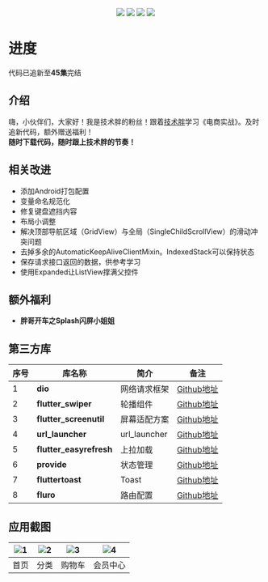 <p align="center">
  <img src="https://img.shields.io/badge/build-passing-52C434.svg">
  <img src="https://img.shields.io/badge/version-0.4.5-52C434.svg">
  <img src="https://img.shields.io/badge/flutterSdk-1.2.1-red.svg">
  <img src="https://img.shields.io/badge/language-dart2.2.0-blue.svg">
</p>

# 进度
代码已追新至**45集**完结  

## 介绍
嗨，小伙伴们，大家好！我是技术胖的粉丝！跟着[技术胖](https://jspang.com/)学习《电商实战》。及时追新代码，额外赠送福利！  
**随时下载代码，随时跟上技术胖的节奏！**  

## 相关改进
- 添加Android打包配置  
- 变量命名规范化  
- 修复键盘遮挡内容  
- 布局小调整  
- 解决顶部导航区域（GridView）与全局（SingleChildScrollView）的滑动冲突问题  
- 去掉多余的AutomaticKeepAliveClientMixin。IndexedStack可以保持状态  
- 保存请求接口返回的数据，供参考学习  
- 使用Expanded让ListView撑满父控件  

## 额外福利  
- **胖哥开车之Splash闪屏小姐姐**  

## 第三方库  
| 序号 | 库名称 | 简介 | 备注 |
| --- | --- | --- | --- |
| 1 | **dio** | 网络请求框架 | [Github地址](https://github.com/flutterchina/dio) |
| 2 | **flutter_swiper** | 轮播组件 | [Github地址](https://github.com/best-flutter/flutter_swiper) |
| 3 | **flutter_screenutil** | 屏幕适配方案 |[Github地址](https://github.com/OpenFlutter/flutter_screenutil)  |
| 4 | **url_launcher** | url_launcher | [Github地址](https://github.com/flutter/plugins/tree/master/packages/url_launcher) |
| 5 | **flutter_easyrefresh** | 上拉加载 | [Github地址](https://github.com/xuelongqy/flutter_easyrefresh) |
| 6 | **provide** | 状态管理 | [Github地址](https://github.com/google/flutter-provide) |
| 7 | **fluttertoast** | Toast | [Github地址](https://github.com/PonnamKarthik/FlutterToast) |
| 8 | **fluro** | 路由配置 | [Github地址](https://github.com/theyakka/fluro) |

## 应用截图
| ![1](http://m.qpic.cn/psb?/V112qmTd0F9ydX/FwPhXOlZ6DgtYpkTjDO0YVRuO2hhA8p9qqdQKPTLma8!/b/dDEBAAAAAAAA&bo=gAJpBTwDAAcDSbo!&rf=viewer_4) | ![2](http://m.qpic.cn/psb?/V112qmTd0F9ydX/uDxDYQsWMhLEo7kSwBz3LBqmIKHTDo2ZdH8rh68inXg!/b/dL4AAAAAAAAA&bo=gAJpBTwDAAcDOco!&rf=viewer_4) | ![3](http://m.qpic.cn/psb?/V112qmTd0F9ydX/*XgqVTtSIJkhx9O2d7CwtdRS8DqHZoP6GR8ipmnKSZ8!/b/dLwAAAAAAAAA&bo=gAJpBTwDAAcDGeo!&rf=viewer_4) | ![4](http://m.qpic.cn/psb?/V112qmTd0F9ydX/TuYk8mcPzbg4OyjIKuVRY*S62S8AHBITsEkwDSbjH0Y!/b/dLkAAAAAAAAA&bo=gAJpBTwDAAcDGeo!&rf=viewer_4) |  
| :--: | :--: | :--: | :--: |  
| 首页 | 分类 | 购物车 | 会员中心 |  

